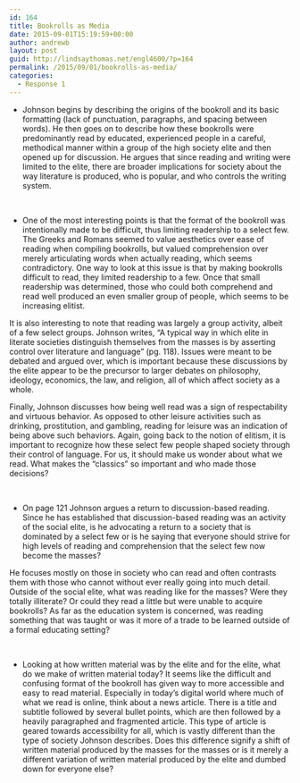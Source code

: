 ```yaml
---
id: 164
title: Bookrolls as Media
date: 2015-09-01T15:19:59+00:00
author: andrewb
layout: post
guid: http://lindsaythomas.net/engl4600/?p=164
permalink: /2015/09/01/bookrolls-as-media/
categories:
  - Response 1
---
```

  * Johnson begins by describing the origins of the bookroll and its basic formatting (lack of punctuation, paragraphs, and spacing between words). He then goes on to describe how these bookrolls were predominantly read by educated, experienced people in a careful, methodical manner within a group of the high society elite and then opened up for discussion. He argues that since reading and writing were limited to the elite, there are broader implications for society about the way literature is produced, who is popular, and who controls the writing system.

&nbsp;

  * One of the most interesting points is that the format of the bookroll was intentionally made to be difficult, thus limiting readership to a select few. The Greeks and Romans seemed to value aesthetics over ease of reading when compiling bookrolls, but valued comprehension over merely articulating words when actually reading, which seems contradictory. One way to look at this issue is that by making bookrolls difficult to read, they limited readership to a few. Once that small readership was determined, those who could both comprehend and read well produced an even smaller group of people, which seems to be increasing elitist.

It is also interesting to note that reading was largely a group activity, albeit of a few select groups. Johnson writes, “A typical way in which elite in literate societies distinguish themselves from the masses is by asserting control over literature and language” (pg. 118). Issues were meant to be debated and argued over, which is important because these discussions by the elite appear to be the precursor to larger debates on philosophy, ideology, economics, the law, and religion, all of which affect society as a whole.

Finally, Johnson discusses how being well read was a sign of respectability and virtuous behavior. As opposed to other leisure activities such as drinking, prostitution, and gambling, reading for leisure was an indication of being above such behaviors. Again, going back to the notion of elitism, it is important to recognize how these select few people shaped society through their control of language. For us, it should make us wonder about what we read. What makes the “classics” so important and who made those decisions?

&nbsp;

  * On page 121 Johnson argues a return to discussion-based reading. Since he has established that discussion-based reading was an activity of the social elite, is he advocating a return to a society that is dominated by a select few or is he saying that everyone should strive for high levels of reading and comprehension that the select few now become the masses?

He focuses mostly on those in society who can read and often contrasts them with those who cannot without ever really going into much detail. Outside of the social elite, what was reading like for the masses? Were they totally illiterate? Or could they read a little but were unable to acquire bookrolls? As far as the education system is concerned, was reading something that was taught or was it more of a trade to be learned outside of a formal educating setting?

&nbsp;

  * Looking at how written material was by the elite and for the elite, what do we make of written material today? It seems like the difficult and confusing format of the bookroll has given way to more accessible and easy to read material. Especially in today’s digital world where much of what we read is online, think about a news article. There is a title and subtitle followed by several bullet points, which are then followed by a heavily paragraphed and fragmented article. This type of article is geared towards accessibility for all, which is vastly different than the type of society Johnson describes. Does this difference signify a shift of written material produced by the masses for the masses or is it merely a different variation of written material produced by the elite and dumbed down for everyone else?